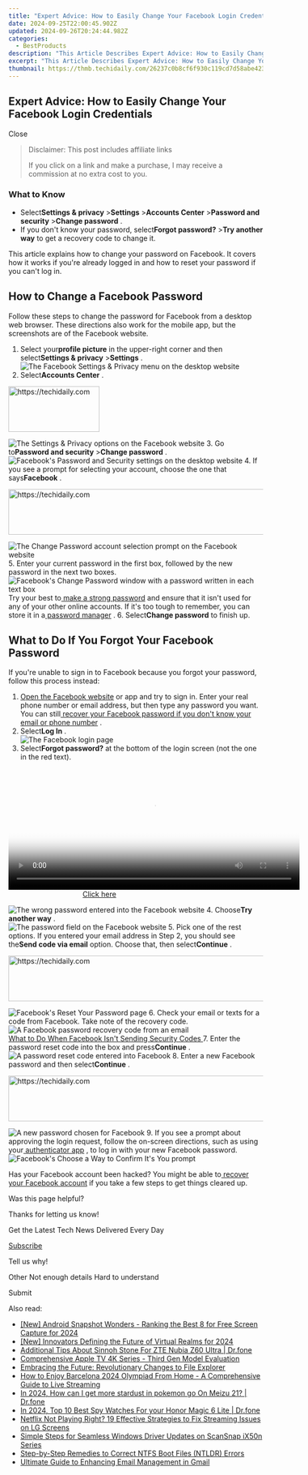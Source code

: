 ```yaml
---
title: "Expert Advice: How to Easily Change Your Facebook Login Credentials"
date: 2024-09-25T22:00:45.902Z
updated: 2024-09-26T20:24:44.982Z
categories:
  - BestProducts
description: "This Article Describes Expert Advice: How to Easily Change Your Facebook Login Credentials"
excerpt: "This Article Describes Expert Advice: How to Easily Change Your Facebook Login Credentials"
thumbnail: https://thmb.techidaily.com/26237c0b8cf6f930c119cd7d58abe423d11d796e2ad6cf886d90c9a4679357e1.jpg
---
```


## Expert Advice: How to Easily Change Your Facebook Login Credentials

Close 

>  Disclaimer: This post includes affiliate links
>
>  If you click on a link and make a purchase, I may receive a commission at no extra cost to you.
>

###  What to Know

* Select**Settings & privacy** \>**Settings** \>**Accounts Center** \>**Password and security** \>**Change password** .
* If you don't know your password, select**Forgot password?** \>**Try another way** to get a recovery code to change it.

 This article explains how to change your password on Facebook. It covers how it works if you're already logged in and how to reset your password if you can't log in.

##  How to Change a Facebook Password

 Follow these steps to change the password for Facebook from a desktop web browser. These directions also work for the mobile app, but the screenshots are of the Facebook website.

1. Select your**profile picture** in the upper-right corner and then select**Settings & privacy** \>**Settings** .  
![The Facebook Settings & Privacy menu on the desktop website](https://www.lifewire.com/thmb/SMMvCbd25dbJLRM4YANnY9bLSc8=/1500x0/filters:no_upscale():max_bytes(150000):strip_icc():format(webp)/facebook-menu-27c5716e092f448dbc0c94f55639d65f.png)
2. Select**Accounts Center** .  

<!-- affiliate ads begin -->
<a href="https://aligracehair.sjv.io/c/5597632/2135353/19272" target="_top" id="2135353">
  <img src="//a.impactradius-go.com/display-ad/19272-2135353" border="0" alt="https://techidaily.com" width="180" height="90"/>
</a>
<img height="0" width="0" src="https://aligracehair.sjv.io/i/5597632/2135353/19272" style="position:absolute;visibility:hidden;" border="0" />
<!-- affiliate ads end -->

![The Settings & Privacy options on the Facebook website](https://www.lifewire.com/thmb/Tq42kc5o7IIlwPV-GSqIGAojePE=/1500x0/filters:no_upscale():max_bytes(150000):strip_icc():format(webp)/facebook-settings-and-privacy-80108829b2ef49bca3b00fb43b454834.png)
3. Go to**Password and security** \>**Change password** .  
![Facebook's Password and Security settings on the desktop website](https://www.lifewire.com/thmb/WWgqsfDlUYMSVGuQcZg2-zeM-ew=/1500x0/filters:no_upscale():max_bytes(150000):strip_icc():format(webp)/password-and-security-settings-facebook-5ad406bf54d145788b0c899ab2cbc0a4.png)
4. If you see a prompt for selecting your account, choose the one that says**Facebook** .  

<!-- affiliate ads begin -->
<a href="https://aligracehair.sjv.io/c/5597632/2115951/19272" target="_top" id="2115951">
  <img src="//a.impactradius-go.com/display-ad/19272-2115951" border="0" alt="https://techidaily.com" width="728" height="90"/>
</a>
<img height="0" width="0" src="https://aligracehair.sjv.io/i/5597632/2115951/19272" style="position:absolute;visibility:hidden;" border="0" />
<!-- affiliate ads end -->

![The Change Password account selection prompt on the Facebook website](https://www.lifewire.com/thmb/Ts6nikTDl0R7JdQMJLNiftGh4jc=/1500x0/filters:no_upscale():max_bytes(150000):strip_icc():format(webp)/change-password-facebook-e0eb58b15dcc49a883560e4e7c0f0dc2.png)
5. Enter your current password in the first box, followed by the new password in the next two boxes.  
![Facebook's Change Password window with a password written in each text box](https://www.lifewire.com/thmb/CMkp4DHvJpria5CJ9e79zCMiH3U=/1500x0/filters:no_upscale():max_bytes(150000):strip_icc():format(webp)/change-facebook-password-1a80a23ace68437fb60467582b796428.png)  
 Try your best to[ make a strong password](https://www.lifewire.com/how-to-create-a-strong-password-4783955) and ensure that it isn't used for any of your other online accounts. If it's too tough to remember, you can store it in a[ password manager](https://www.lifewire.com/what-is-a-password-manager-4768616) .
6. Select**Change password** to finish up.

##  What to Do If You Forgot Your Facebook Password

 If you're unable to sign in to Facebook because you forgot your password, follow this process instead:

1. [ Open the Facebook website](https://www.facebook.com/) or app and try to sign in. Enter your real phone number or email address, but then type any password you want.  
 You can still[ recover your Facebook password if you don't know your email or phone number](https://www.lifewire.com/recover-facebook-password-without-email-and-phone-number-4582257) .
2. Select**Log In** .  
![The Facebook login page](https://www.lifewire.com/thmb/k3iTAKzTt7NG7jsJRN5K7Fq0A3c=/1500x0/filters:no_upscale():max_bytes(150000):strip_icc():format(webp)/facebook-login-page-4be9a5fd053244959a1e87d0525e743b.png)
3. Select**Forgot password?** at the bottom of the login screen (not the one in the red text).  

<!-- affiliate ads begin -->
<span id="1983446">
					<video width="576" height="240" style="cursor:pointer"
           poster="//a.impactradius-go.com/display-clicktoplayimage/1983446.png"
           onclick="if(!this.playClicked){this.play();this.setAttribute('controls',true);this.playClicked=true;}">
	   <source src="//a.impactradius-go.com/display-ad/22993-1983446">
	   <img src="//a.impactradius-go.com/display-clicktoplayimage/1983446.png" style="border: none; height: 100%; width: 100%; object-fit: contain">
	</video>
	<div style="width:360px;text-align:center"><a href="javascript:window.open(decodeURIComponent('https%3A%2F%2Fhomestyler.sjv.io%2Fc%2F5597632%2F1983446%2F22993'), '_blank');void(0);">Click here</a></div>
</span>
<img height="0" width="0" src="https://imp.pxf.io/i/5597632/1983446/22993" style="position:absolute;visibility:hidden;" border="0" />
<!-- affiliate ads end -->

![The wrong password entered into the Facebook website](https://www.lifewire.com/thmb/lz-GSJl4UjMdDHlKn-7EWxl8i4w=/1500x0/filters:no_upscale():max_bytes(150000):strip_icc():format(webp)/facebook-wrong-password-7f9fd1a50af5490eb71128dd1b4a9dd8.png)
4. Choose**Try another way** .  
![The password field on the Facebook website](https://www.lifewire.com/thmb/QmP3mcvtkyq88ygpIW_skXucLa0=/1500x0/filters:no_upscale():max_bytes(150000):strip_icc():format(webp)/facebook-login-prompt-d3707554b85a48eda076c3bf8256fad8.png)
5. Pick one of the rest options. If you entered your email address in Step 2, you should see the**Send code via email** option. Choose that, then select**Continue** .  

<!-- affiliate ads begin -->
<a href="https://unicoeye.pxf.io/c/5597632/2134242/18498" target="_top" id="2134242">
  <img src="//a.impactradius-go.com/display-ad/18498-2134242" border="0" alt="https://techidaily.com" width="728" height="90"/>
</a>
<img height="0" width="0" src="https://unicoeye.pxf.io/i/5597632/2134242/18498" style="position:absolute;visibility:hidden;" border="0" />
<!-- affiliate ads end -->

![Facebook's Reset Your Password page](https://www.lifewire.com/thmb/7vzp0D7nPp5ryvJ3CwzLNw2HJQc=/1500x0/filters:no_upscale():max_bytes(150000):strip_icc():format(webp)/facebook-reset-password-058553fbc0474f32911d21ec4df04142.png)
6. Check your email or texts for a code from Facebook. Take note of the recovery code.  
![A Facebook password recovery code from an email](https://www.lifewire.com/thmb/1b7MfOrMb9WA5vOmVl_ALCjmRLI=/1500x0/filters:no_upscale():max_bytes(150000):strip_icc():format(webp)/facebook-password-recovery-code-83cfcfa6208f48799e44b2c22e3fbdd8.png)  
[  What to Do When Facebook Isn't Sending Security Codes ](https://www.lifewire.com/fix-facebook-security-codes-5649770)
7. Enter the password reset code into the box and press**Continue** .  
![A password reset code entered into Facebook ](https://www.lifewire.com/thmb/Lo_QxAB1YYOUQ5o2k-sU1Ra5P_I=/1500x0/filters:no_upscale():max_bytes(150000):strip_icc():format(webp)/facebook-enter-code-b67dab93ad6146e2a00547b3d5ca6afc.png)
8. Enter a new Facebook password and then select**Continue** .  

<!-- affiliate ads begin -->
<a href="https://aidotcom.pxf.io/c/5597632/2134503/19576" target="_top" id="2134503">
  <img src="//a.impactradius-go.com/display-ad/19576-2134503" border="0" alt="https://techidaily.com" width="728" height="90"/>
</a>
<img height="0" width="0" src="https://aidotcom.pxf.io/i/5597632/2134503/19576" style="position:absolute;visibility:hidden;" border="0" />
<!-- affiliate ads end -->

![A new password chosen for Facebook](https://www.lifewire.com/thmb/25ewyh5FarwpWvKuHxT8ZeVfvaI=/1500x0/filters:no_upscale():max_bytes(150000):strip_icc():format(webp)/new-password-facebook-363d093c12864b648c77b4eb1e51a160.png)
9. If you see a prompt about approving the login request, follow the on-screen directions, such as using your[ authenticator app](https://www.lifewire.com/what-is-an-authenticator-app-8634672) , to log in with your new Facebook password.  
![Facebook's Choose a Way to Confirm It's You prompt](https://www.lifewire.com/thmb/KBH3gXLQ3wYdyHXchPMgP9U_DLA=/1500x0/filters:no_upscale():max_bytes(150000):strip_icc():format(webp)/facebook-confirm-its-you-a7d3b56c33334b5ba135517ed3a59599.png)

 Has your Facebook account been hacked? You might be able to[ recover your Facebook account](https://www.lifewire.com/help-my-facebook-account-has-been-hacked-2487299) if you take a few steps to get things cleared up.

Was this page helpful?

Thanks for letting us know!

 Get the Latest Tech News Delivered Every Day

[ Subscribe ](https://www.lifewire.com/#) 

Tell us why!

 Other  Not enough details  Hard to understand 

 Submit 

<ins class="adsbygoogle"
     style="display:block"
     data-ad-format="autorelaxed"
     data-ad-client="ca-pub-7571918770474297"
     data-ad-slot="1223367746"></ins>

<ins class="adsbygoogle"
     style="display:block"
     data-ad-client="ca-pub-7571918770474297"
     data-ad-slot="8358498916"
     data-ad-format="auto"
     data-full-width-responsive="true"></ins>

<span class="atpl-alsoreadstyle">Also read:</span>
<div><ul>
<li><a href="https://visual-screen-recording.techidaily.com/new-android-snapshot-wonders-ranking-the-best-8-for-free-screen-capture-for-2024/"><u>[New] Android Snapshot Wonders - Ranking the Best 8 for Free Screen Capture for 2024</u></a></li>
<li><a href="https://vp-tips.techidaily.com/new-innovators-defining-the-future-of-virtual-realms-for-2024/"><u>[New] Innovators Defining the Future of Virtual Realms for 2024</u></a></li>
<li><a href="https://android-pokemon-go.techidaily.com/additional-tips-about-sinnoh-stone-for-zte-nubia-z60-ultra-drfone-by-drfone-virtual-android/"><u>Additional Tips About Sinnoh Stone For ZTE Nubia Z60 Ultra | Dr.fone</u></a></li>
<li><a href="https://techno-recovery.techidaily.com/comprehensive-apple-tv-4k-series-third-gen-model-evaluation/"><u>Comprehensive Apple TV 4K Series - Third Gen Model Evaluation</u></a></li>
<li><a href="https://windows11.techidaily.com/embracing-the-future-revolutionary-changes-to-file-explorer/"><u>Embracing the Future: Revolutionary Changes to File Explorer</u></a></li>
<li><a href="https://techno-recovery.techidaily.com/how-to-enjoy-barcelona-2024-olympiad-from-home-a-comprehensive-guide-to-live-streaming/"><u>How to Enjoy Barcelona 2024 Olympiad From Home - A Comprehensive Guide to Live Streaming</u></a></li>
<li><a href="https://android-pokemon-go.techidaily.com/in-2024-how-can-i-get-more-stardust-in-pokemon-go-on-meizu-21-drfone-by-drfone-virtual-android/"><u>In 2024, How can I get more stardust in pokemon go On Meizu 21? | Dr.fone</u></a></li>
<li><a href="https://android-location-track.techidaily.com/in-2024-top-10-best-spy-watches-for-your-honor-magic-6-lite-drfone-by-drfone-virtual-android/"><u>In 2024, Top 10 Best Spy Watches For your Honor Magic 6 Lite | Dr.fone</u></a></li>
<li><a href="https://techno-recovery.techidaily.com/netflix-not-playing-right-19-effective-strategies-to-fix-streaming-issues-on-lg-screens/"><u>Netflix Not Playing Right? 19 Effective Strategies to Fix Streaming Issues on LG Screens</u></a></li>
<li><a href="https://hardware-help.techidaily.com/simple-steps-for-seamless-windows-driver-updates-on-scansnap-ix50n-series/"><u>Simple Steps for Seamless Windows Driver Updates on ScanSnap iX50n Series</u></a></li>
<li><a href="https://techno-recovery.techidaily.com/step-by-step-remedies-to-correct-ntfs-boot-files-ntldr-errors/"><u>Step-by-Step Remedies to Correct NTFS Boot Files (NTLDR) Errors</u></a></li>
<li><a href="https://techno-recovery.techidaily.com/ultimate-guide-to-enhancing-email-management-in-gmail/"><u>Ultimate Guide to Enhancing Email Management in Gmail</u></a></li>
</ul></div>

